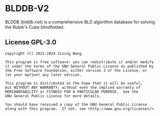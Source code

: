 # BLDDB-V2

BLDDB (blddb.net) is a comprehensive BLD algorithm database for solving the Rubik's Cube blindfolded.


## License GPL-3.0

    Copyright (C) 2022-2024 Zixing Wang

    This program is free software: you can redistribute it and/or modify
    it under the terms of the GNU General Public License as published by
    the Free Software Foundation, either version 3 of the License, or
    (at your option) any later version.

    This program is distributed in the hope that it will be useful,
    but WITHOUT ANY WARRANTY; without even the implied warranty of
    MERCHANTABILITY or FITNESS FOR A PARTICULAR PURPOSE.  See the
    GNU General Public License for more details.

    You should have received a copy of the GNU General Public License
    along with this program.  If not, see <http://www.gnu.org/licenses/>.